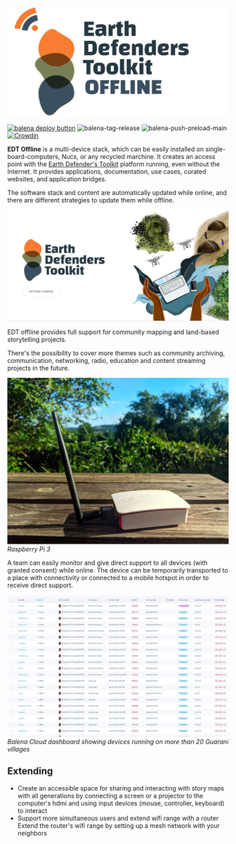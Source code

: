 ![logo](docs/imgs/EDT-offline-dark-logo.png)

[![balena deploy button](https://www.balena.io/deploy.svg)](https://dashboard.balena-cloud.com/deploy?repoUrl=https://github.com/digidem/edt-offline) ![balena-tag-release](https://github.com/digidem/edt-offline/actions/workflows/balena-tag-release.yml/badge.svg)
 ![balena-push-preload-main](https://github.com/digidem/edt-offline/actions/workflows/balena-push-main.yml/badge.svg) [![Crowdin](https://badges.crowdin.net/edt-offline-portal/localized.svg)](https://crowdin.com/project/edt-offline-portal)

**EDT Offline** is a multi-device stack, which can be easily installed on single-board-computers, Nucs, or any recycled marchine. It creates an access point with the [Earth Defender's Toolkit](http://earthdefenderstoolkit.com/) platform running, even without the Internet. It provides applications, documentation, use cases, curated websites, and application bridges.

The software stack and content are automatically updated while online, and there are different strategies to update them while offline.

![Earth Defender's Toolkit Portal](docs/imgs/edt_portal.jpg)

EDT offline provides full support for community mapping and land-based storytelling projects.

There's the possibility to cover more themes such as community archiving, communication, networking, radio, education and content streaming projects in the future.

![Raspberry Pi 3](docs/imgs/pi.jpg)
*Raspberry Pi 3*

A team can easily monitor and give direct support to all devices (with granted consent) while online. The device can be temporarily transported to a place with connectivity or connected to a mobile hotspot in order to receive direct support.


![](docs/imgs/balena_dashboard.jpg)
*Balena Cloud dashboard showing devices running on more than 20 Guarani villages*

## Extending

- Create an accessible space for sharing and interacting with story maps with all generations by connecting a screen or a projector to the computer's hdmi and using input devices (mouse, controller, keyboard) to interact
- Support more simultaneous users and extend wifi range with a router
Extend the router's wifi range by setting up a mesh network with your neighbors